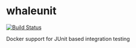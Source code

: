 # whaleunit

[![Build Status](https://travis-ci.org/coolarch/whaleunit.svg)](https://travis-ci.org/coolarch/whaleunit)

Docker support for JUnit based integration testing
